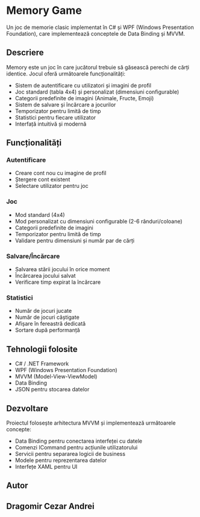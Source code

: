 # Memory Game

Un joc de memorie clasic implementat în C# și WPF (Windows Presentation Foundation), care implementează conceptele de Data Binding și MVVM.

## Descriere

Memory este un joc în care jucătorul trebuie să găsească perechi de cărți identice. Jocul oferă următoarele funcționalități:

- Sistem de autentificare cu utilizatori și imagini de profil
- Joc standard (tabla 4x4) și personalizat (dimensiuni configurable)
- Categorii predefinite de imagini (Animale, Fructe, Emoji)
- Sistem de salvare și încărcare a jocurilor
- Temporizator pentru limită de timp
- Statistici pentru fiecare utilizator
- Interfață intuitivă și modernă

## Funcționalități

### Autentificare
- Creare cont nou cu imagine de profil
- Ștergere cont existent
- Selectare utilizator pentru joc

### Joc
- Mod standard (4x4)
- Mod personalizat cu dimensiuni configurable (2-6 rânduri/coloane)
- Categorii predefinite de imagini
- Temporizator pentru limită de timp
- Validare pentru dimensiuni și număr par de cărți

### Salvare/Încărcare
- Salvarea stării jocului în orice moment
- Încărcarea jocului salvat
- Verificare timp expirat la încărcare

### Statistici
- Număr de jocuri jucate
- Număr de jocuri câștigate
- Afișare în fereastră dedicată
- Sortare după performanță

## Tehnologii folosite

- C# / .NET Framework
- WPF (Windows Presentation Foundation)
- MVVM (Model-View-ViewModel)
- Data Binding
- JSON pentru stocarea datelor

## Dezvoltare

Proiectul folosește arhitectura MVVM și implementează următoarele concepte:

- Data Binding pentru conectarea interfeței cu datele
- Comenzi ICommand pentru acțiunile utilizatorului
- Servicii pentru separarea logicii de business
- Modele pentru reprezentarea datelor
- Interfețe XAML pentru UI

## Autor

## Dragomir Cezar Andrei
